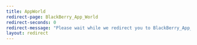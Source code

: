 ```yaml
---
title: AppWorld
redirect-page: BlackBerry_App_World
redirect-seconds: 0
redirect-message: "Please wait while we redirect you to BlackBerry_App_World"
layout: redirect
---
```

